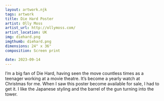 ```yaml
---
layout: artwork.njk
tags: artwork
title: Die Hard Poster
artist: Olly Moss
artist_url: http://ollymoss.com/
artist_location: UK
img: diehard.png
imgthumb: diehard.png
dimensions: 24" x 36"
composition: Screen print

date: 2023-09-14
---
```


I’m a big fan of Die Hard, having seen the move countless times as a teenager working at a movie theatre. It’s become a yearly watch at Christmas for me. When I saw this poster become available for sale, I had to get it. I like the Japanese styling and the barrel of the gun turning into the tower. 

